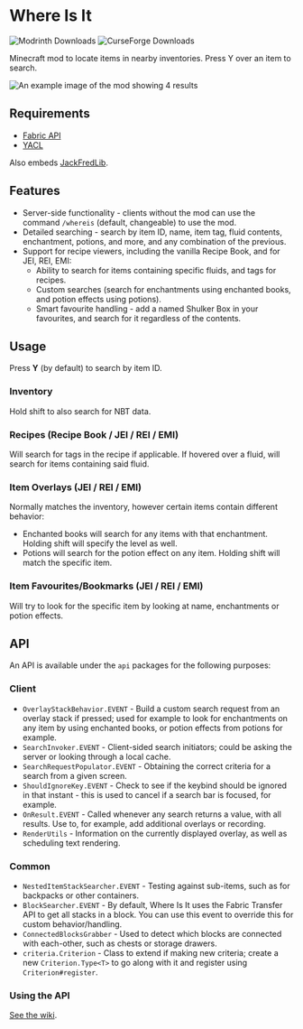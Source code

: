 # Where Is It

![Modrinth Downloads](https://img.shields.io/modrinth/dt/FCTyEqkn?style=flat-square&label=Modrinth&color=%2316AF54)
![CurseForge Downloads](https://img.shields.io/curseforge/dt/378036?style=flat-square&label=CurseForge&color=%23E04E14)

Minecraft mod to locate items in nearby inventories. Press Y over an item to search.

![An example image of the mod showing 4 results](https://i.imgur.com/lvebo0v.png)

## Requirements

- [Fabric API](https://modrinth.com/mod/fabric-api)
- [YACL](https://modrinth.com/mod/yacl)

Also embeds [JackFredLib](https://github.com/JackFred2/JackFredLib).

## Features

- Server-side functionality - clients without the mod can use the command `/whereis` (default, changeable) to use the
  mod.
- Detailed searching - search by item ID, name, item tag, fluid contents, enchantment, potions, and more, and any
  combination of the previous.
- Support for recipe viewers, including the vanilla Recipe Book, and for JEI, REI, EMI:
    - Ability to search for items containing specific fluids, and tags for recipes.
    - Custom searches (search for enchantments using enchanted books, and potion effects using potions).
    - Smart favourite handling - add a named Shulker Box in your favourites, and search for it regardless of the
      contents.

## Usage

Press **Y** (by default) to search by item ID.

### Inventory

Hold shift to also search for NBT data.

### Recipes (Recipe Book / JEI / REI / EMI)

Will search for tags in the recipe if applicable. If hovered over a fluid, will search for items containing said fluid.

### Item Overlays (JEI / REI / EMI)

Normally matches the inventory, however certain items contain different behavior:

- Enchanted books will search for any items with that enchantment. Holding shift will specify the level as well.
- Potions will search for the potion effect on any item. Holding shift will match the specific item.

### Item Favourites/Bookmarks (JEI / REI / EMI)

Will try to look for the specific item by looking at name, enchantments or potion effects.

## API

An API is available under the `api` packages for the following purposes:

### Client

- `OverlayStackBehavior.EVENT` - Build a custom search request from an overlay stack if pressed; used for example to
  look for enchantments on any item by using enchanted books, or potion effects from potions for example.
- `SearchInvoker.EVENT` - Client-sided search initiators; could be asking the server or looking through a local cache.
- `SearchRequestPopulator.EVENT` - Obtaining the correct criteria for a search from a given screen.
- `ShouldIgnoreKey.EVENT` - Check to see if the keybind should be ignored in that instant - this is used to cancel if
  a search bar is focused, for example.
- `OnResult.EVENT` - Called whenever any search returns a value, with all results. Use to, for example, add additional
  overlays or recording.
- `RenderUtils` - Information on the currently displayed overlay, as well as scheduling text rendering.

### Common

- `NestedItemStackSearcher.EVENT` - Testing against sub-items, such as for backpacks or other containers.
- `BlockSearcher.EVENT` - By default, Where Is It uses the Fabric Transfer API to get all stacks in a block. You can use
  this event to override this for custom behavior/handling.
- `ConnectedBlocksGrabber` - Used to detect which blocks are connected with each-other, such as chests or storage
  drawers.
- `criteria.Criterion` - Class to extend if making new criteria; create a new `Criterion.Type<T>` to go along with it
  and register using `Criterion#register`.

### Using the API

[See the wiki](https://github.com/JackFred2/WhereIsIt/wiki/Development).